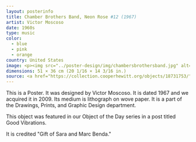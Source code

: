 ```yaml
---
layout: posterinfo
title: Chamber Brothers Band, Neon Rose #12 (1967)
artist: Victor Moscoso
date: 1960s
type: music
color: 
  - blue
  - pink
  - orange
country: United States
image: <p><img src="../poster-design/img/chambersbrothersband.jpg" alt="Chamber Brothers Band poster"/></p>
dimensions: 51 × 36 cm (20 1/16 × 14 3/16 in.)
source: <a href="https://collection.cooperhewitt.org/objects/18731753/"> https://collection.cooperhewitt.org/objects/18731753/ </a>
---
```


<p> This is a Poster. It was designed by Victor Moscoso. It is dated 1967 and we acquired it in 2009. Its medium is lithograph on wove paper. It is a part of the Drawings, Prints, and Graphic Design department. </p>

<p> This object was featured in our Object of the Day series in a post titled Good Vibrations. </p>

<p> It is credited "Gift of Sara and Marc Benda." </p>